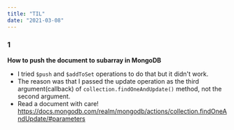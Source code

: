 ```yaml
---
title: "TIL"
date: "2021-03-08"
---
```


### 1 
**How to push the document to subarray in MongoDB**
- I tried `$push` and `$addToSet` operations to do that but it didn't work.
- The reason was that I passed the update operation as the third argument(callback) of `collection.findOneAndUpdate()` method, not the second argument.
- Read a document with care! 
<https://docs.mongodb.com/realm/mongodb/actions/collection.findOneAndUpdate/#parameters>
